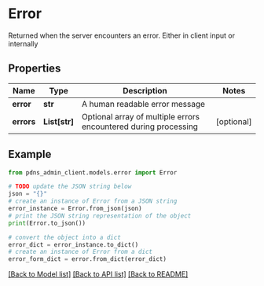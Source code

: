 # Error

Returned when the server encounters an error. Either in client input or internally

## Properties

Name | Type | Description | Notes
------------ | ------------- | ------------- | -------------
**error** | **str** | A human readable error message | 
**errors** | **List[str]** | Optional array of multiple errors encountered during processing | [optional] 

## Example

```python
from pdns_admin_client.models.error import Error

# TODO update the JSON string below
json = "{}"
# create an instance of Error from a JSON string
error_instance = Error.from_json(json)
# print the JSON string representation of the object
print(Error.to_json())

# convert the object into a dict
error_dict = error_instance.to_dict()
# create an instance of Error from a dict
error_form_dict = error.from_dict(error_dict)
```
[[Back to Model list]](../README.md#documentation-for-models) [[Back to API list]](../README.md#documentation-for-api-endpoints) [[Back to README]](../README.md)


